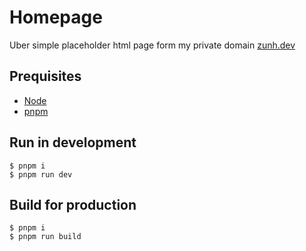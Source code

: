 # Homepage

Uber simple placeholder html page form my private domain [zunh.dev](https://zunh.dev)

## Prequisites

- [Node](https://nodejs.org/en/)
- [pnpm](https://pnpm.io)

## Run in development

```
$ pnpm i
$ pnpm run dev
```

## Build for production

```
$ pnpm i
$ pnpm run build
```
